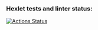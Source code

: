 ### Hexlet tests and linter status:
[![Actions Status](https://github.com/eduard-aminov/frontend-testing-react-project-67/workflows/hexlet-check/badge.svg)](https://github.com/eduard-aminov/frontend-testing-react-project-67/actions)